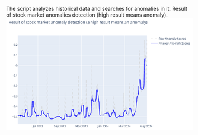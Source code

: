 The script analyzes historical data and searches for anomalies in it. Result of stock market anomalies detection (high result means anomaly).
![sample.png](bin%2Fsample.png)
